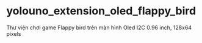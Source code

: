 # yolouno_extension_oled_flappy_bird
Thư viện chơi game Flappy bird trên màn hình Oled I2C 0.96 inch, 128x64 pixels
